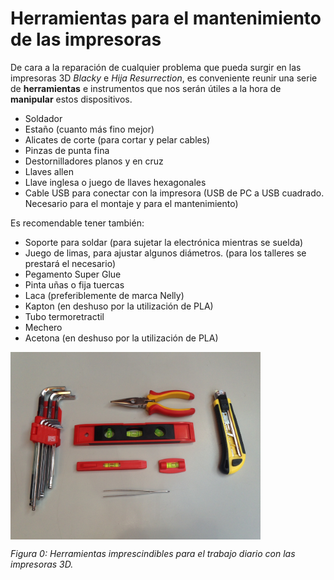 # Herramientas para el mantenimiento de las impresoras

De cara a la reparación de cualquier problema que pueda surgir en las impresoras 3D *Blacky* e *Hija Resurrection*, es conveniente reunir una serie de **herramientas** e instrumentos que nos serán útiles a la hora de **manipular** estos dispositivos.

* Soldador
* Estaño (cuanto más fino mejor)
* Alicates de corte (para cortar y pelar cables)
* Pinzas de punta fina
* Destornilladores planos y en cruz
* Llaves allen
* Llave inglesa o juego de llaves hexagonales
* Cable USB para conectar con la impresora (USB de PC a USB cuadrado. Necesario para el montaje y para el mantenimiento)


Es recomendable tener también:

* Soporte para soldar (para sujetar la electrónica mientras se suelda)
* Juego de limas, para ajustar algunos diámetros. (para los talleres se prestará el necesario)
* Pegamento Super Glue
* Pinta uñas o fija tuercas
* Laca (preferiblemente de marca Nelly)
* Kapton (en deshuso por la utilización de PLA)
* Tubo termoretractil
* Mechero
* Acetona (en deshuso por la utilización de PLA)

<img src="Her.jpg" alt="Her" height="300" width="400" align="middle">

*Figura 0: Herramientas imprescindibles para el trabajo diario con las impresoras 3D.*